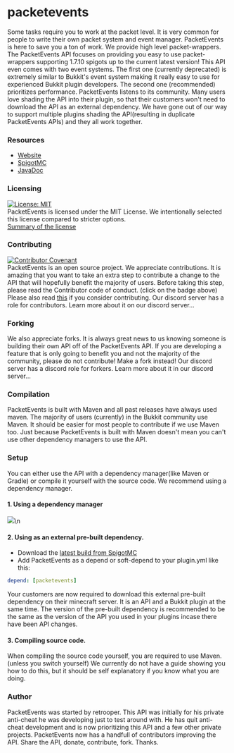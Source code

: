 # packetevents

Some tasks require you to work at the packet level.
It is very common for people to write their own packet system and event manager.
PacketEvents is here to save you a ton of work.
We provide high level packet-wrappers.
The PacketEvents API focuses on providing you easy to use packet-wrappers supporting 1.7.10 spigots up to the current latest version!
This API even comes with two event systems.
The first one (currently deprecated) is extremely similar to Bukkit's event system making it really easy to use for
experienced Bukkit plugin developers.
The second one (recommended) prioritizes performance.
PacketEvents listens to its community. 
Many users love shading the API into their plugin, so that their customers won't need to
download the API as an external dependency.
We have gone out of our way to support multiple plugins shading the API(resulting in duplicate PacketEvents APIs)
and they all work together.

### Resources
* [Website](https://packetevents.github.io)
* [SpigotMC](https://www.spigotmc.org/resources/packetevents-api.80279/)
* [JavaDoc](https://retrooper.github.io/packetevents)

### Licensing
[![License: MIT](https://img.shields.io/badge/License-MIT-yellow.svg)](https://opensource.org/licenses/MIT)\
PacketEvents is licensed under the MIT License.
We intentionally selected this license compared to stricter options.\
[Summary of the license](https://tldrlegal.com/license/mit-license)

### Contributing
[![Contributor Covenant](https://img.shields.io/badge/Contributor%20Covenant-v2.0%20adopted-ff69b4.svg)](CONTRIBUTOR_CODE_OF_CONDUCT.md)\
PacketEvents is an open source project.
We appreciate contributions.
It is amazing that you want to take an extra step to contribute a change to the API that will
hopefully benefit the majority of users.
Before taking this step, please read the Contributor code of conduct. (click on the badge above)
Please also read [this](CONTRIBUTING.md) if you consider contributing.
Our discord server has a role for contributors.
Learn more about it on our discord server...

### Forking
We also appreciate forks.
It is always great news to us knowing someone is building their own API off of the PacketEvents API.
If you are developing a feature that is only going to benefit you and not the majority of the community,
please do not contribute!
Make a fork instead!
Our discord server has a discord role for forkers.
Learn more about it in our discord server...

### Compilation
PacketEvents is built with Maven and all past releases have always used maven.
The majority of users (currently) in the Bukkit community use Maven.
It should be easier for most people to contribute if we use Maven too.
Just because PacketEvents is built with Maven doesn't mean you can't use other dependency managers to use the API.

### Setup
You can either use the API with a dependency manager(like Maven or Gradle) or compile it yourself with the source code.
We recommend using a dependency manager.
#### 1. Using a dependency manager
[![](https://jitpack.io/v/retrooper/packetevents.svg)](https://jitpack.io/#retrooper/packetevents)\n

#### 2. Using as an external pre-built dependency.
* Download the [latest build from SpigotMC](https://www.spigotmc.org/resources/packetevents-api.80279/)
* Add PacketEvents as a depend or soft-depend to your plugin.yml like this:
```yml
depend: [packetevents]
```
Your customers are now required to download this external pre-built dependency on their minecraft server.
It is an API and a Bukkit plugin at the same time.
The version of the pre-built dependency is recommended to be the same as the version
of the API you used in your plugins incase there have been API changes.

#### 3. Compiling source code.
When compiling the source code yourself, you are required to use Maven. (unless you switch yourself)
We currently do not have a guide showing you how to do this, but it should be self explanatory if you know what you are doing.

### Author
PacketEvents was started by retrooper.
This API was initially for his private anti-cheat he was developing just to test around with.
He has quit anti-cheat development and is now prioritizing this API and a few other private projects.
PacketEvents now has a handfull of contributors improving the API.
Share the API, donate, contribute, fork.
Thanks. 
